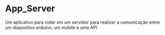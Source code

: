 # App_Server
Um aplicativo para rodar em um servidor para realizar a comunicação entre um dispositivo arduino, um mobile e uma API
